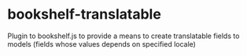 # bookshelf-translatable
Plugin to bookshelf.js to provide a means to create translatable fields to models (fields whose values depends on specified locale)
